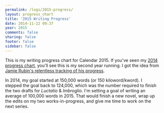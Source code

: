 ```yaml
---
permalink: /logs/2015-progress/
layout: progress_chart
title: '2015 Writing Progress'
date: 2014-11-22 09:37
year: 2015
comments: false
sharing: false
footer: false
sidebar: false
---
```


This is my writing progress chart for Calendar 2015. If you've seen my [2014 progress chart](/logs/2014-progress), you'll see this is my second year running. I got the idea from [Jamie Rubin's relentless tracking of his progress](http://www.jamierubin.net/2014/11/16/how-i-used-rescuetime-to-baseline-my-activity-in-2014-and-set-goals-for-2015/).

In 2014, my goal started at 150,000 words (or 150 kiloword/kword). I stepped the goal back to 124,000, which was the number required to finish the two drafts for *Luctatio* & *Imbroglio*. I'm setting a goal of writing an average of 100,000 words in 2015. That would finish a new novel, wrap up the edits on my two works-in-progress, and give me time to work on the next series.
